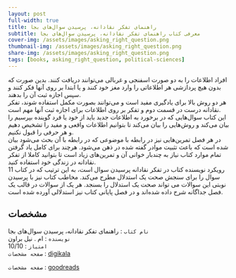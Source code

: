 ```yaml
---
layout: post
full-width: true
title: راهنمای تفکر نقادانه، پرسیدن سوال‌های بجا
subtitle: معرفی کتاب راهنمای تفکر نقادانه، پرسیدن سوال‌های بجا
cover-img: /assets/images/asking_right_question.png
thumbnail-img: /assets/images/asking_right_question.png
share-img: /assets/images/asking_right_question.png
tags: [books, asking_right_question, political-sciences]
---
```


افراد اطلاعات را به دو صورت اسفنجی و غربالی می‌توانند دریافت کنند. بدین صورت که بدون هیچ پردازشی هر اطلاعاتی را وارد مغز خود کنند و یا ابتدا بر روی آنها فکر کنند و سپس اجازه ثبت آن را بدهند.  
هر دو روش بالا برای یادگیری مفید است و می‌توانند بصورت مکمل استفاده شوند، تفکر نقادانه درست در قسمت دوم و تفکر بر روی اطلاعات برای اجازه ثبت آنها مهم است.  
این کتاب سوال‌هایی که در برخورد به اطلاعات جدید باید از خود یا فرد گوینده بپرسیم را بیان می‌کند و روش‌هایی را بیان می‌کند تا بتوانیم اطلاعات واقعی و مفید را تشخیص دهیم و هر حرفی را قبول نکنیم.  
در هر فصل تمرین‌هایی نیز در رابطه با موضوعی که در رابطه با آن بحث می‌شود بیان شده است که باعث تثبیت موادر گفته شده در ذهن می‌شود. هرچند برای کامل یاد گرفتن تمام موارد کتاب نیاز به چندبار خوانی آن و تمرین‌های زیاد است تا بتوانید کاملا از تفکر نقادانه در زندگی خود استفاده کنید.  
رویکرد نویسنده کتاب در تفکر نقادانه پرسیدن سوال است، به این ترتیب که در کتاب 11 سوال را برای سنجش صحت یک استدلال مطرح می‌کند. مخاطب کتاب نیز با پرسیدن نوبتی این سوالات می تواند صحت یک استدلال را بسنجد. هر یک از سوالات در قالب یک فصل جداگانه شرح داده شده‌اند و در فصل پایانی کتاب نیز استدلالی آورده شده است.

## مشخصات

`نام کتاب` :  راهنمای تفکر نقادانه، پرسیدن سوال‌های بجا   
`نویسنده` : ام . نیل براون  
`امتیاز` : 10/10  
`صفحه مشخصات` : [digikala](https://www.digikala.com/product/dkp-1808837/%DA%A9%D8%AA%D8%A7%D8%A8-%D8%B1%D8%A7%D9%87%D9%86%D9%85%D8%A7%DB%8C-%D8%AA%D9%81%DA%A9%D8%B1-%D9%86%D9%82%D8%A7%D8%AF%D8%A7%D9%86%D9%87-%D9%BE%D8%B1%D8%B3%DB%8C%D8%AF%D9%86-%D8%B3%D9%88%D8%A7%D9%84-%D9%87%D8%A7%DB%8C-%D8%A8%D9%87-%D8%AC%D8%A7-%D8%A7%D8%AB%D8%B1-%D8%A7%D9%85-%D9%86%DB%8C%D9%84-%D8%A8%D8%B1%D8%A7%D9%88%D9%86-%D9%88-%D8%A7%D8%B3%D8%AA%DB%8C%D9%88%D8%A7%D8%B1%D8%AA-%D8%A7%D9%85-%DA%A9%DB%8C%D9%84%DB%8C-%D8%A7%D9%86%D8%AA%D8%B4%D8%A7%D8%B1%D8%A7%D8%AA-%D9%85%DB%8C%D9%86%D9%88%DB%8C-%D8%AE%D8%B1%D8%AF)  

`صفحه مشخصات` : [goodreads](https://www.goodreads.com/book/show/394398.Asking_the_Right_Questions)  